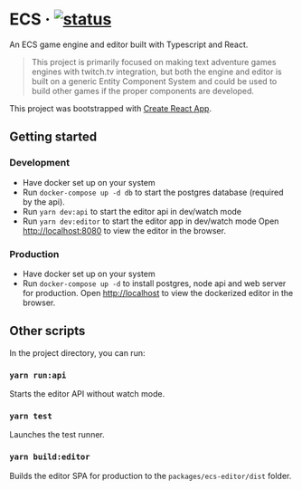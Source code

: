 # ECS &middot; [![status](https://github.com/ksandin/ecs/actions/workflows/main.yml/badge.svg)](https://github.com/ksandin/ecs/actions)

An ECS game engine and editor built with Typescript and React.

> This project is primarily focused on making text adventure games engines with twitch.tv integration,
> but both the engine and editor is built on a generic Entity Component System and could be used
> to build other games if the proper components are developed.

This project was bootstrapped with [Create React App](https://github.com/facebook/create-react-app).

## Getting started

### Development

- Have docker set up on your system
- Run `docker-compose up -d db` to start the postgres database (required by the api).
- Run `yarn dev:api` to start the editor api in dev/watch mode
- Run `yarn dev:editor` to start the editor app in dev/watch mode
  Open [http://localhost:8080](http://localhost:8080) to view the editor in the browser.

### Production

- Have docker set up on your system
- Run `docker-compose up -d` to install postgres, node api and web server for production.
  Open [http://localhost](http://localhost) to view the dockerized editor in the browser.

## Other scripts

In the project directory, you can run:

### `yarn run:api`

Starts the editor API without watch mode.

### `yarn test`

Launches the test runner.

### `yarn build:editor`

Builds the editor SPA for production to the `packages/ecs-editor/dist` folder.
